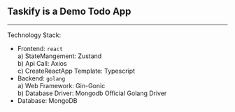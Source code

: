 ## Taskify is a Demo Todo App
---

Technology Stack:   
- Frontend: `react`   
    a) StateMangement: Zustand   
    b) Api Call: Axios   
    c) CreateReactApp Template: Typescript   
- Backend: `golang`   
    a) Web Framework: Gin-Gonic   
    b) Database Driver: Mongodb Official Golang Driver   
- Database: MongoDB   
